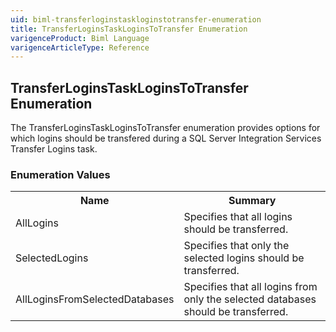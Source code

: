 ```yaml
---
uid: biml-transferloginstaskloginstotransfer-enumeration
title: TransferLoginsTaskLoginsToTransfer Enumeration
varigenceProduct: Biml Language
varigenceArticleType: Reference
---
```


## TransferLoginsTaskLoginsToTransfer Enumeration<div class="LanguageSummary"><div class ="SummaryItem">The TransferLoginsTaskLoginsToTransfer enumeration provides options for which logins should be transfered during a SQL Server Integration Services Transfer Logins task.</div></div><div class="EnumValueGroup">### Enumeration Values<table id="EnumValue" class="MemberList"><tbody><tr><th class="MemberNameColumnHeader">Name</th><th class="MemberSummaryColumnHeader">Summary</th></tr><tr class="cd0"><td class="MemberName">AllLogins</td><td class="MemberSummary"><div class ="SummaryItem">Specifies that all logins should be transferred.</div></td></tr><tr class="cd1"><td class="MemberName">SelectedLogins</td><td class="MemberSummary"><div class ="SummaryItem">Specifies that only the selected logins should be transferred.</div></td></tr><tr class="cd0"><td class="MemberName">AllLoginsFromSelectedDatabases</td><td class="MemberSummary"><div class ="SummaryItem">Specifies that all logins from only the selected databases should be transferred.</div></td></tr></tbody></table></div>